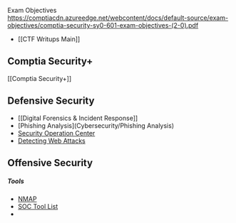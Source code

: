 Exam Objectives
https://comptiacdn.azureedge.net/webcontent/docs/default-source/exam-objectives/comptia-security-sy0-601-exam-objectives-(2-0).pdf

+ [[CTF Writups Main]]
## Comptia Security+
[[Comptia Security+]]

## Defensive Security
- [[Digital Forensics & Incident Response]]
- [Phishing Analysis](Cybersecurity/Phishing Analysis)
- [Security Operation Center](Cybersecurity/SOC)
- [Detecting Web Attacks](Cybersecurity/DWA)
## Offensive Security
##### Tools
+ [NMAP](Cybersecurity/NMAP)
+ [SOC Tool List](Cybersecurity/SOC_TOOLS)
+ 